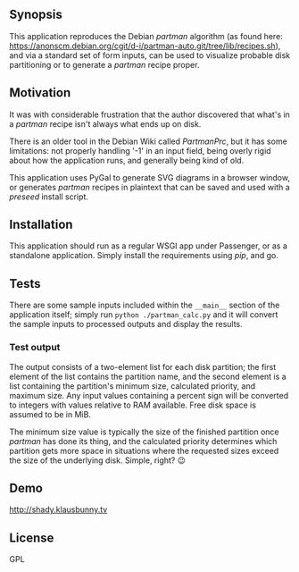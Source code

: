 ## Synopsis

This application reproduces the Debian _partman_ algorithm (as found here:
<https://anonscm.debian.org/cgit/d-i/partman-auto.git/tree/lib/recipes.sh>),
and via a standard set of form inputs, can be used to visualize probable disk
partitioning or to generate a _partman_ recipe proper.

## Motivation

It was with considerable frustration that the author discovered that what's in
a _partman_ recipe isn't always what ends up on disk.

There is an older tool in the Debian Wiki called _PartmanPrc_, but it has some
limitations: not properly handling '-1' in an input field, being overly rigid
about how the application runs, and generally being kind of old.

This application uses PyGal to generate SVG diagrams in a browser window, or
generates _partman_ recipes in plaintext that can be saved and used with a
_preseed_ install script.

## Installation

This application should run as a regular WSGI app under Passenger, or as a
standalone application. Simply install the requirements using _pip_, and go.

## Tests

There are some sample inputs included within the `__main__` section of the
application itself; simply run `python ./partman_calc.py` and it will convert
the sample inputs to processed outputs and display the results.

### Test output

The output consists of a two-element list for each disk partition; the first
element of the list contains the partition name, and the second element is a
list containing the partition's minimum size, calculated priority, and maximum
size. Any input values containing a percent sign will be converted to integers
with values relative to RAM available. Free disk space is assumed to be in MiB.

The minimum size value is typically the size of the finished partition
once _partman_ has done its thing, and the calculated priority determines which
partition gets more space in situations where the requested sizes exceed the
size of the underlying disk. Simple, right? :wink:

## Demo

<http://shady.klausbunny.tv>

## License

GPL
